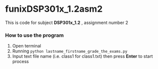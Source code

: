 ﻿# funixDSP301x_1.2asm2
This is code for subject **DSP301x_1.2** , assignment number 2

### How to use the program
1. Open terminal
2. Running `python lastname_firstname_grade_the_exams.py`
3. Input text file name (i.e. class1 for class1.txt) then press **Enter** to start process
